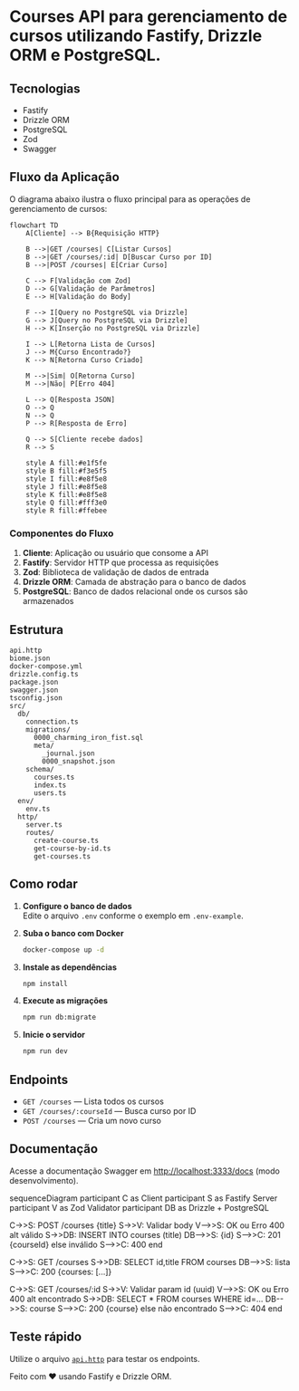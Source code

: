 # Courses  API para gerenciamento de cursos utilizando Fastify, Drizzle ORM e PostgreSQL.  

## Tecnologias  

- Fastify 
- Drizzle ORM 
- PostgreSQL 
- Zod 
- Swagger  

## Fluxo da Aplicação

O diagrama abaixo ilustra o fluxo principal para as operações de gerenciamento de cursos:

```mermaid
flowchart TD
    A[Cliente] --> B{Requisição HTTP}
    
    B -->|GET /courses| C[Listar Cursos]
    B -->|GET /courses/:id| D[Buscar Curso por ID]
    B -->|POST /courses| E[Criar Curso]
    
    C --> F[Validação com Zod]
    D --> G[Validação de Parâmetros]
    E --> H[Validação do Body]
    
    F --> I[Query no PostgreSQL via Drizzle]
    G --> J[Query no PostgreSQL via Drizzle]
    H --> K[Inserção no PostgreSQL via Drizzle]
    
    I --> L[Retorna Lista de Cursos]
    J --> M{Curso Encontrado?}
    K --> N[Retorna Curso Criado]
    
    M -->|Sim| O[Retorna Curso]
    M -->|Não| P[Erro 404]
    
    L --> Q[Resposta JSON]
    O --> Q
    N --> Q
    P --> R[Resposta de Erro]
    
    Q --> S[Cliente recebe dados]
    R --> S
    
    style A fill:#e1f5fe
    style B fill:#f3e5f5
    style I fill:#e8f5e8
    style J fill:#e8f5e8
    style K fill:#e8f5e8
    style Q fill:#fff3e0
    style R fill:#ffebee
```

### Componentes do Fluxo

1. **Cliente**: Aplicação ou usuário que consome a API
2. **Fastify**: Servidor HTTP que processa as requisições
3. **Zod**: Biblioteca de validação de dados de entrada
4. **Drizzle ORM**: Camada de abstração para o banco de dados
5. **PostgreSQL**: Banco de dados relacional onde os cursos são armazenados

## Estrutura  

```
api.http
biome.json
docker-compose.yml
drizzle.config.ts
package.json
swagger.json
tsconfig.json
src/
  db/
    connection.ts
    migrations/
      0000_charming_iron_fist.sql
      meta/
        _journal.json
        0000_snapshot.json
    schema/
      courses.ts
      index.ts
      users.ts
  env/
    env.ts
  http/
    server.ts
    routes/
      create-course.ts
      get-course-by-id.ts
      get-courses.ts
```

## Como rodar  

1. **Configure o banco de dados**  
   Edite o arquivo `.env` conforme o exemplo em `.env-example`.

2. **Suba o banco com Docker**  
   ```sh
   docker-compose up -d
   ```

3. **Instale as dependências**  
   ```sh
   npm install
   ```

4. **Execute as migrações**  
   ```sh
   npm run db:migrate
   ```

5. **Inicie o servidor**  
   ```sh
   npm run dev
   ```

## Endpoints  

- `GET /courses` — Lista todos os cursos
- `GET /courses/:courseId` — Busca curso por ID
- `POST /courses` — Cria um novo curso

## Documentação  

Acesse a documentação Swagger em [http://localhost:3333/docs](http://localhost:3333/docs) (modo desenvolvimento).


sequenceDiagram
  participant C as Client
  participant S as Fastify Server
  participant V as Zod Validator
  participant DB as Drizzle + PostgreSQL

  C->>S: POST /courses {title}
  S->>V: Validar body
  V-->>S: OK ou Erro 400
  alt válido
    S->>DB: INSERT INTO courses (title)
    DB-->>S: {id}
    S-->>C: 201 {courseId}
  else inválido
    S-->>C: 400
  end

  C->>S: GET /courses
  S->>DB: SELECT id,title FROM courses
  DB-->>S: lista
  S-->>C: 200 {courses: [...]} 

  C->>S: GET /courses/:id
  S->>V: Validar param id (uuid)
  V-->>S: OK ou Erro 400
  alt encontrado
    S->>DB: SELECT * FROM courses WHERE id=...
    DB-->>S: course
    S-->>C: 200 {course}
  else não encontrado
    S-->>C: 404
  end

## Teste rápido  

Utilize o arquivo [`api.http`](api.http) para testar os endpoints.

Feito com ❤️ usando Fastify e Drizzle ORM.